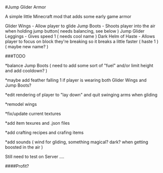 #Jump Glider Armor

A simple little Minecraft mod that adds some early game armor

Glider Wings - Allow player to glide
Jump Boots - Shoots player into the air when holding jump button( needs balancing, see below )
Jump Glider Leggings - Gives speed 1 ( needs cool name )
Dark Helm of Haste - Allows player to focus on block they're breaking so it breaks a little faster ( haste 1 )( maybe new name? )

###TODO

*balance Jump Boots ( need to add some sort of "fuel" and/or limit height and add cooldown? )

*maybe add feather falling 1 if player is wearing both Glider Wings and Jump Boots?

*edit rendering of player to "lay down" and quit swinging arms when gliding

*remodel wings

*fix/update current textures

*add item texures and .json files

*add crafting recipes and crafing items

*add sounds ( wind for gliding, something magical? dark? when getting boosted in the air )
	
Still need to test on Server ....
	
####Profit?
